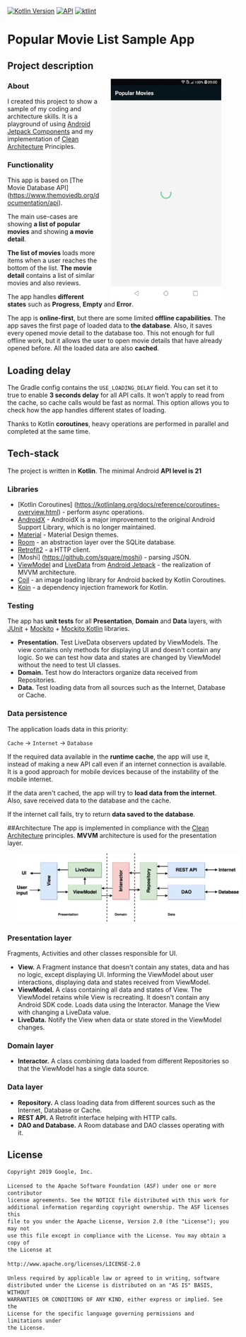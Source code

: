 [![Kotlin Version](https://img.shields.io/badge/Kotlin-1.3.50-blue.svg)](https://kotlinlang.org)
[![API](https://img.shields.io/badge/API-21%2B-brightgreen.svg?style=flat)](https://android-arsenal.com/api?level=21)
[![ktlint](https://img.shields.io/badge/code%20style-%E2%9D%A4-FF4081.svg)](https://ktlint.github.io/)

# Popular Movie List Sample App

## Project description

<img src="misc/application_anim.gif" align="right" hspace="20">

### About
I created this project to show a sample of my coding and architecture skills. It is a playground of using [Android Jetpack Components](https://developer.android.com/jetpack) and my implementation of [Clean Architecture](https://blog.cleancoder.com/uncle-bob/2012/08/13/the-clean-architecture.html) Principles.

### Functionality

This app is based on [The Movie Database API] (https://www.themoviedb.org/documentation/api). 

The main use-cases are showing **a list of popular movies** and showing **a movie detail**. 

**The list of movies** loads more items when a user reaches the bottom of the list. **The movie detail** contains a list of similar movies and also reviews.

The app handles **different states** such as **Progress**, **Empty** and **Error**.  

The app is **online-first**, but there are some limited **offline capabilities**. The app saves the first page of loaded data to **the database**. Also, it saves every opened movie detail to the database too. This not enough for full offline work, but it allows the user to open movie details that have already opened before. All the loaded data are also **cached**.

## Loading delay

The Gradle config contains the `USE_LOADING_DELAY` field. You can set it to true to enable **3 seconds delay** for all API calls. It won't apply to read from the cache, so cache calls would be fast as normal. This option allows you to check how the app handles different states of loading. 

Thanks to Kotlin **coroutines**, heavy operations are performed in parallel and completed at the same time.


## Tech-stack
The project is written in **Kotlin**. The minimal Android **API level is 21**

### Libraries
* [Kotlin Coroutines] (https://kotlinlang.org/docs/reference/coroutines-overview.html) - perform async operations.
* [AndroidX](https://developer.android.com/jetpack/androidx) - AndroidX is a major improvement to the original Android Support Library, which is no longer maintained.
* [Material](https://material.io/develop/android/docs/getting-started/) - Material Design themes.
* [Room](https://developer.android.com/topic/libraries/architecture/room) - an abstraction layer over the SQLite database.
* [Retrofit2](https://square.github.io/retrofit/) - a HTTP client.
* [Moshi] (https://github.com/square/moshi) - parsing JSON.
* [ViewModel](https://developer.android.com/topic/libraries/architecture/viewmodel) and [LiveData](https://developer.android.com/topic/libraries/architecture/livedata) from [Android Jetpack](https://developer.android.com/jetpack) - the realization of MVVM architecture.
* [Coil](https://github.com/coil-kt/coil) - an image loading library for Android backed by Kotlin Coroutines.
* [Koin](https://github.com/InsertKoinIO/koin) - a dependency injection framework for Kotlin.

### Testing

The app has **unit tests** for all **Presentation**, **Domain** and **Data** layers, with [JUnit](https://developer.android.com/training/testing/unit-testing/local-unit-tests) + [Mockito](https://github.com/mockito/mockito) + [Mockito Kotlin](https://github.com/nhaarman/mockito-kotlin) libraries.

* **Presentation.** Test LiveData observers updated by ViewModels. The view contains only methods for displaying UI and doesn't contain any logic. So we can test how data and states are changed by ViewModel without the need to test UI classes.  
* **Domain.** Test how do Interactors organize data received from Repositories.
* **Data.** Test loading data from all sources such as the Internet, Database or Cache.


### Data persistence
The application loads data in this priority:

`Cache` -> `Internet` -> `Database`

If the required data available in the **runtime cache**, the app will use it, instead of making a new API call even if an internet connection is available.  It is a good approach for mobile devices because of the instability of the mobile internet.

If the data aren't cached, the app will try to **load data from the internet**. Also, save received data to the database and the cache.

If the internet call fails, try to return **data saved to the database**.

##Architecture
The app is implemented in compliance with the [Clean Architecture](https://blog.cleancoder.com/uncle-bob/2012/08/13/the-clean-architecture.html) principles.
**MVVM** architecture is used for the presentation layer.

<p align="center">
  <img src="misc/architecture.png" hspace="20">
</p>

### Presentation layer
Fragments, Activities and other classes responsible for UI.

* **View.** A Fragment instance that doesn't contain any states, data and has no logic, except displaying UI. Informing the ViewModel about user interactions, displaying data and states received from ViewModel.
* **ViewModel.** A class containing all data and states of View. The ViewModel retains while View is recreating. It doesn't contain any Android SDK code. Loads data using the Interactor. Manage the View with changing a LiveData value.  
* **LiveData.** Notify the View when data or state stored in the ViewModel changes.

### Domain layer
* **Interactor.** A class combining data loaded from different Repositories so that the ViewModel has a single data source.

### Data layer
* **Repository.** A class loading data from different sources such as the Internet, Database or Cache.
* **REST API.** A Retrofit interface helping with HTTP calls.
* **DAO and Database.** A Room database and DAO classes operating with it.



## License

```
Copyright 2019 Google, Inc.

Licensed to the Apache Software Foundation (ASF) under one or more contributor
license agreements. See the NOTICE file distributed with this work for
additional information regarding copyright ownership. The ASF licenses this
file to you under the Apache License, Version 2.0 (the "License"); you may not
use this file except in compliance with the License. You may obtain a copy of
the License at

http://www.apache.org/licenses/LICENSE-2.0

Unless required by applicable law or agreed to in writing, software
distributed under the License is distributed on an "AS IS" BASIS, WITHOUT
WARRANTIES OR CONDITIONS OF ANY KIND, either express or implied. See the
License for the specific language governing permissions and limitations under
the License.
```






